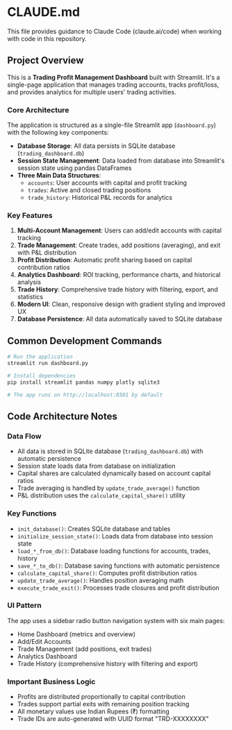 # CLAUDE.md

This file provides guidance to Claude Code (claude.ai/code) when working with code in this repository.

## Project Overview

This is a **Trading Profit Management Dashboard** built with Streamlit. It's a single-page application that manages trading accounts, tracks profit/loss, and provides analytics for multiple users' trading activities.

### Core Architecture

The application is structured as a single-file Streamlit app (`dashboard.py`) with the following key components:

- **Database Storage**: All data persists in SQLite database (`trading_dashboard.db`)
- **Session State Management**: Data loaded from database into Streamlit's session state using pandas DataFrames
- **Three Main Data Structures**:
  - `accounts`: User accounts with capital and profit tracking
  - `trades`: Active and closed trading positions
  - `trade_history`: Historical P&L records for analytics

### Key Features

1. **Multi-Account Management**: Users can add/edit accounts with capital tracking
2. **Trade Management**: Create trades, add positions (averaging), and exit with P&L distribution
3. **Profit Distribution**: Automatic profit sharing based on capital contribution ratios
4. **Analytics Dashboard**: ROI tracking, performance charts, and historical analysis
5. **Trade History**: Comprehensive trade history with filtering, export, and statistics
6. **Modern UI**: Clean, responsive design with gradient styling and improved UX
7. **Database Persistence**: All data automatically saved to SQLite database

## Common Development Commands

```bash
# Run the application
streamlit run dashboard.py

# Install dependencies
pip install streamlit pandas numpy plotly sqlite3

# The app runs on http://localhost:8501 by default
```

## Code Architecture Notes

### Data Flow
- All data is stored in SQLite database (`trading_dashboard.db`) with automatic persistence
- Session state loads data from database on initialization
- Capital shares are calculated dynamically based on account capital ratios
- Trade averaging is handled by `update_trade_average()` function
- P&L distribution uses the `calculate_capital_share()` utility

### Key Functions
- `init_database()`: Creates SQLite database and tables
- `initialize_session_state()`: Loads data from database into session state
- `load_*_from_db()`: Database loading functions for accounts, trades, history
- `save_*_to_db()`: Database saving functions with automatic persistence
- `calculate_capital_share()`: Computes profit distribution ratios
- `update_trade_average()`: Handles position averaging math
- `execute_trade_exit()`: Processes trade closures and profit distribution

### UI Pattern
The app uses a sidebar radio button navigation system with six main pages:
- Home Dashboard (metrics and overview)
- Add/Edit Accounts
- Trade Management (add positions, exit trades)
- Analytics Dashboard
- Trade History (comprehensive history with filtering and export)

### Important Business Logic
- Profits are distributed proportionally to capital contribution
- Trades support partial exits with remaining position tracking
- All monetary values use Indian Rupees (₹) formatting
- Trade IDs are auto-generated with UUID format "TRD-XXXXXXXX"